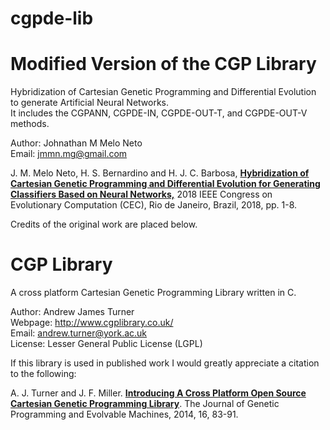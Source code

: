 # cgpde-lib
Modified Version of the CGP Library
======

Hybridization of Cartesian Genetic Programming and Differential Evolution to generate Artificial Neural Networks.   
It includes the CGPANN, CGPDE-IN, CGPDE-OUT-T, and CGPDE-OUT-V methods.

Author: Johnathan M Melo Neto   
Email: jmmn.mg@gmail.com


J. M. Melo Neto, H. S. Bernardino and H. J. C. Barbosa, [**Hybridization of Cartesian Genetic Programming and Differential Evolution for Generating Classifiers Based on Neural Networks,**](https://ieeexplore.ieee.org/stamp/stamp.jsp?tp=&arnumber=8477906&isnumber=8477640) 2018 IEEE Congress on Evolutionary Computation (CEC), Rio de Janeiro, Brazil, 2018, pp. 1-8.

Credits of the original work are placed below.

CGP Library
======

A cross platform Cartesian Genetic Programming Library written in C.

Author: Andrew James Turner    
Webpage: http://www.cgplibrary.co.uk/     
Email: andrew.turner@york.ac.uk    
License: Lesser General Public License (LGPL) 

If this library is used in published work I would greatly appreciate a citation to the following:  

A. J. Turner and J. F. Miller. [**Introducing A Cross Platform Open Source Cartesian Genetic Programming Library**](http://andrewjamesturner.co.uk/files/GPEM2014.pdf). The Journal of Genetic Programming and Evolvable Machines, 2014, 16, 83-91.
